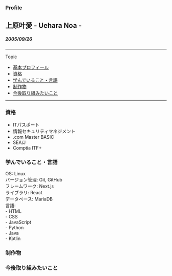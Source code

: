 [](#Topic)
### Profile
## 上原叶愛 - Uehara Noa -  
##### 2005/09/26
---
Topic
- [基本プロフィール](#Profile)  
- [資格](#資格)  
- [学んでいること・言語](#学んでいること・言語)  
- [制作物](#制作物)  
- [今後取り組みたいこと](#今後取り組みたいこと)  
---
[](#Topic)
### 資格
- ITパスポート  
- 情報セキュリティマネジメント  
- .com Master BASIC  
- SEA/J  
- Comptia ITF+  

[](#Topic)
### 学んでいること・言語  
OS: Linux  
バージョン管理: Git, GitHub  
フレームワーク: Next.js  
ライブラリ: React  
データベース: MariaDB  
言語:  
    - HTML  
    - CSS  
    - JavaScript  
    - Python  
    - Java  
    - Kotlin  
  
[](#Topic)
### 制作物  
  
[](#Topic)
### 今後取り組みたいこと



<!--
**itc-s24006/itc-s24006** is a ✨ _special_ ✨ repository because its `README.md` (this file) appears on your GitHub profile.

Here are some ideas to get you started:

- 🔭 I’m currently working on ...
- 🌱 I’m currently learning ...
- 👯 I’m looking to collaborate on ...
- 🤔 I’m looking for help with ...
- 💬 Ask me about ...
- 📫 How to reach me: ...
- 😄 Pronouns: ...
- ⚡ Fun fact: ...
-->
